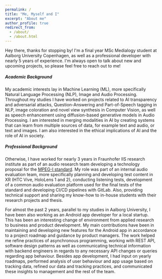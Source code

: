 ```yaml
---
permalink: /
title: "Me, Myself and I"
excerpt: "About me"
author_profile: true
redirect_from: 
  - /about/
  - /about.html
---
```

Hey there, thanks for stopping by! I'm a final year MSc Medialogy student at Aalborg University Copenhagen, as well as a professional developer with nearly 5 years of experience. I'm always open to talk about new and upcoming projects, so please feel free to reach out to me!

##### Academic Background
My academic interests lay in Machine Learning (ML), more specifically Natural Language Processing (NLP), Image and Audio Processing. Throughout my studies I have worked on projects related to AI transparency and adversarial attacks, Question-Answering and Part-of-Speech tagging in NLP, image coloration and novel view synthesis in Computer Vision, as well as speech enhancement using diffusion-based generative models in Audio Processing. I am interested in merging modalities in AI by creating systems that can learn from multiple sources of data, for example text and audio, or text and images. I am also interested in the ethical implications of AI and the role of AI in society.


##### Professional Background
Otherwise, I have worked for nearly 3 years in Fraunhofer IIS research institute as part of an audio research team developing a technology proposal for the [MPEG-I standard](https://www.iis.fraunhofer.de/en/ff/amm/for/mpegi.html). My role was part of an internal audio evaluation team, more specifically planning and developing test content in XR (HTC Vive, HoloLens 1 and 2), conducting listening tests, development of a common audio evaluation platform used for the final tests of the standard and developing CI/CD pipelines with GitLab. Also, providing technical support and sharing my know-how to in-house students with their research projects and thesis.

For almost the past 2 years, parallel to my studies in Aalborg University, I have been also working as an Android app developer for a local startup. This has been an interesting change of environment from applied research to business and product development. My main contributions have been in maintaining and developing new features for the Android app in accordance to a project roadmap and guidance by product managers. The work helped me refine practices of asynchronous programming, working with REST API, software design patterns as well as communicating technical information with backend engineers in regards to any necessary API changes or queries regarding app behaviour. Besides app development, I had input on yearly roadmaps, performed analysis of user behaviour and app usage based on tracking data, refined our data and tracking practices, and communicated these insights to management and the rest of the team.